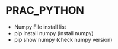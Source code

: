 # PRAC_PYTHON

- Numpy File install list
- pip install numpy (install numpy)
- pip show numpy (check numpy version)
